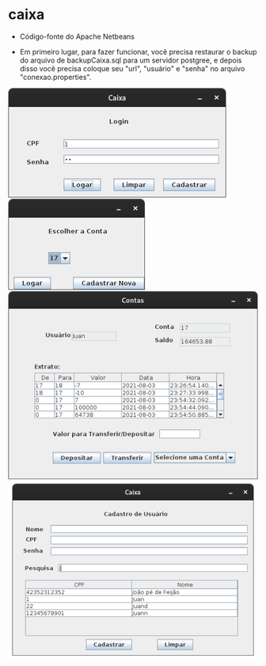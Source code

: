 # caixa

- Código-fonte do Apache Netbeans

- Em primeiro lugar, para fazer funcionar, você precisa restaurar o backup do arquivo de backupCaixa.sql para um servidor postgree, e depois disso você precisa
coloque seu "url", "usuário" e "senha" no arquivo "conexao.properties".

<img src=https://raw.githubusercontent.com/juanaleixo/caixa/main/login.png />
<img src=https://raw.githubusercontent.com/juanaleixo/caixa/main/escolherconta.png />
<img src=https://raw.githubusercontent.com/juanaleixo/caixa/main/conta.png />
<img src=https://raw.githubusercontent.com/juanaleixo/caixa/main/CadUsuario.png />

